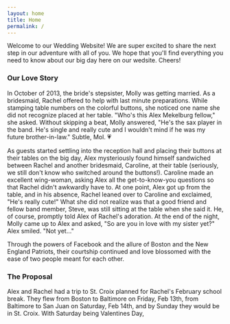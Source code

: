 ```yaml
---
layout: home
title: Home
permalink: /
---
```


Welcome to our Wedding Website! We are super excited to share the next step in our adventure with all of you. We hope that you'll find everything you need to know about our big day here on our wedsite. Cheers!

### Our Love Story

In October of 2013, the bride's stepsister, Molly was getting married. As a bridesmaid, Rachel offered to help with last minute preparations. While stamping table numbers on the colorful buttons, she noticed one name she did not recognize placed at her table. "Who's this Alex Mekelburg fellow," she asked. Without skipping a beat, Molly answered, "He's the sax player in the band. He's single and really cute and I wouldn't mind if he was my future brother-in-law." Subtle, Mol. 💗

As guests started settling into the reception hall and placing their buttons at their tables on the big day, Alex mysteriously found himself sandwiched between Rachel and another bridesmaid, Caroline, at their table (seriously, we still don't know who switched around the buttons!). Caroline made an excellent wing-woman, asking Alex all the get-to-know-you questions so that Rachel didn't awkwardly have to. At one point, Alex got up from the table, and in his absence, Rachel leaned over to Caroline and exclaimed, "He's really cute!" What she did not realize was that a good friend and fellow band member, Steve, was still sitting at the table when she said it. He, of course, promptly told Alex of Rachel's adoration. At the end of the night, Molly came up to Alex and asked, "So are you in love with my sister yet?" Alex smiled. "Not yet..."

Through the powers of Facebook and the allure of Boston and the New England Patriots, their courtship continued and love blossomed with the ease of two people meant for each other. 


### The Proposal

Alex and Rachel had a trip to St. Croix planned for Rachel's February school break. They flew from Boston to Baltimore on Friday, Feb 13th, from Baltimore to San Juan on Saturday, Feb 14th, and by Sunday they would be in St. Croix. With Saturday being Valentines Day,  
